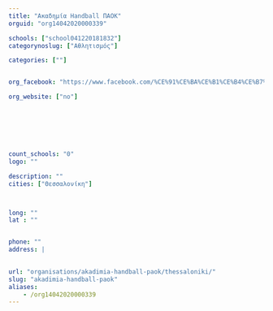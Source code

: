 ```yaml
---
title: "Ακαδημία Handball ΠΑΟΚ"
orguid: "org14042020000339"

schools: ["school041220181832"]
categorynoslug: ["Αθλητισμός"]

categories: [""]


org_facebook: "https://www.facebook.com/%CE%91%CE%BA%CE%B1%CE%B4%CE%B7%CE%BC%CE%AF%CE%B1-Handball-%CE%A0%CE%91%CE%9F%CE%9A-1498553037102892/"

org_website: ["no"]







count_schools: "0"
logo: ""

description: ""
cities: ["Θεσσαλονίκη"]



long: ""
lat : ""


phone: ""
address: |
    

url: "organisations/akadimia-handball-paok/thessaloniki/"
slug: "akadimia-handball-paok"
aliases:
    - /org14042020000339
---
```



